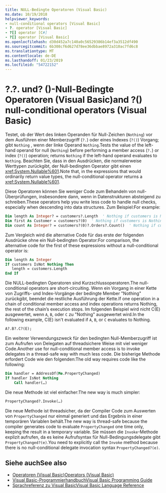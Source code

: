 ```yaml
---
title: NULL-Bedingte Operatoren (Visual Basic)
ms.date: 10/19/2018
helpviewer_keywords:
- null-conditional operators [Visual Basic]
- ?. operator [Visual Basic]
- ?[] operator [C#]
- ?[] operator [Visual Basic]
ms.openlocfilehash: d30d452a7c140a0c56529386b14ef3a3512df490
ms.sourcegitcommit: 6b308cf6d627d78ee36dbbae8972a310ac7fd6c8
ms.translationtype: MT
ms.contentlocale: de-DE
ms.lasthandoff: 01/23/2019
ms.locfileid: "54722152"
---
```

# <a name="-and--null-conditional-operators-visual-basic"></a><span data-ttu-id="155c4-102">?.</span><span class="sxs-lookup"><span data-stu-id="155c4-102">?.</span></span> <span data-ttu-id="155c4-103">und? ()-Null-Bedingte Operatoren (Visual Basic)</span><span class="sxs-lookup"><span data-stu-id="155c4-103">and ?() null-conditional operators (Visual Basic)</span></span>

<span data-ttu-id="155c4-104">Testet, ob der Wert des linken Operanden für Null-Zeichen (`Nothing`) vor dem Ausführen einer Memberzugriff (`?.`) oder eines Indexes (`?()`) Vorgang; gibt `Nothing` , wenn der linke Operand `Nothing`.</span><span class="sxs-lookup"><span data-stu-id="155c4-104">Tests the value of the left-hand operand for null (`Nothing`) before performing a member access (`?.`) or index (`?()`) operation; returns `Nothing` if the left-hand operand evaluates to `Nothing`.</span></span> <span data-ttu-id="155c4-105">Beachten Sie, dass in den Ausdrücken, die normalerweise Werttypen zurückgibt, der Null-bedingten Operator gibt einen <xref:System.Nullable%601>.</span><span class="sxs-lookup"><span data-stu-id="155c4-105">Note that, in the expressions that would ordinarily return value types, the null-conditional operator returns a <xref:System.Nullable%601>.</span></span>

<span data-ttu-id="155c4-106">Diese Operatoren können Sie weniger Code zum Behandeln von null-Überprüfungen, insbesondere dann, wenn in Datenstrukturen absteigend zu schreiben.</span><span class="sxs-lookup"><span data-stu-id="155c4-106">These operators help you write less code to handle null checks, especially when descending into data structures.</span></span> <span data-ttu-id="155c4-107">Zum Beispiel:</span><span class="sxs-lookup"><span data-stu-id="155c4-107">For example:</span></span>

```vb
Dim length As Integer? = customers?.Length  ' Nothing if customers is Nothing  
Dim first As Customer = customers?(0)  ' Nothing if customers is Nothing  
Dim count As Integer? = customers?(0)?.Orders?.Count()  ' Nothing if customers, the first customer, or Orders is Nothing  
```

<span data-ttu-id="155c4-108">Zum Vergleich wird die alternative Code für das erste der folgenden Ausdrücke ohne ein Null-bedingten Operator:</span><span class="sxs-lookup"><span data-stu-id="155c4-108">For comparison, the alternative code for the first of these expressions without a null-conditional operator is:</span></span>

```vb
Dim length As Integer
If customers IsNot Nothing Then
   length = customers.Length
End If
```

<span data-ttu-id="155c4-109">Die NULL-bedingten Operatoren sind Kurzschlussoperatoren.</span><span class="sxs-lookup"><span data-stu-id="155c4-109">The null-conditional operators are short-circuiting.</span></span>  <span data-ttu-id="155c4-110">Wenn ein Vorgang in einer Kette von Zugriffs- und Index-Vorgänge der bedingte Member "Nothing" zurückgibt, beendet die restliche Ausführung der Kette.</span><span class="sxs-lookup"><span data-stu-id="155c4-110">If one operation in a chain of conditional member access and index operations returns Nothing, the rest of the chain’s execution stops.</span></span>  <span data-ttu-id="155c4-111">Im folgenden Beispiel wird nicht C(E) ausgewertet, wenn `A`, `B`, oder `C` zu "Nothing" ausgewertet wird.</span><span class="sxs-lookup"><span data-stu-id="155c4-111">In the following example, C(E) isn't evaluated if `A`, `B`, or `C` evaluates to Nothing.</span></span>

```vb
A?.B?.C?(E);
```

<span data-ttu-id="155c4-112">Ein weiterer Verwendungszweck für den bedingten Null-Memberzugriff ist zum Aufrufen von Delegaten auf threadsichere Weise mit viel weniger Code.</span><span class="sxs-lookup"><span data-stu-id="155c4-112">Another use for null-conditional member access is to invoke delegates in a thread-safe way with much less code.</span></span>  <span data-ttu-id="155c4-113">Die bisherige Methode erfordert Code wie den folgenden:</span><span class="sxs-lookup"><span data-stu-id="155c4-113">The old way requires code like the following:</span></span>  

```vb  
Dim handler = AddressOf(Me.PropertyChanged)  
If handler IsNot Nothing  
    Call handler(…)  
```

<span data-ttu-id="155c4-114">Die neue Methode ist viel einfacher:</span><span class="sxs-lookup"><span data-stu-id="155c4-114">The new way is much simpler:</span></span>  

```vb
PropertyChanged?.Invoke(…)
```

<span data-ttu-id="155c4-115">Die neue Methode ist threadsicher, da der Compiler Code zum Auswerten von `PropertyChanged` nur einmal generiert und das Ergebnis in einer temporären Variablen behält.</span><span class="sxs-lookup"><span data-stu-id="155c4-115">The new way is thread-safe because the compiler generates code to evaluate `PropertyChanged` one time only, keeping the result in a temporary variable.</span></span> <span data-ttu-id="155c4-116">Sie müssen die `Invoke`-Methode explizit aufrufen, da es keine Aufrufsyntax für Null-Bedingungsdelegate gibt `PropertyChanged?(e)`.</span><span class="sxs-lookup"><span data-stu-id="155c4-116">You need to explicitly call the `Invoke` method because there is no null-conditional delegate invocation syntax `PropertyChanged?(e)`.</span></span>  

## <a name="see-also"></a><span data-ttu-id="155c4-117">Siehe auch</span><span class="sxs-lookup"><span data-stu-id="155c4-117">See also</span></span>

- [<span data-ttu-id="155c4-118">Operatoren (Visual Basic)</span><span class="sxs-lookup"><span data-stu-id="155c4-118">Operators (Visual Basic)</span></span>](index.md)
- [<span data-ttu-id="155c4-119">Visual Basic-Programmierhandbuch</span><span class="sxs-lookup"><span data-stu-id="155c4-119">Visual Basic Programming Guide</span></span>](../../../visual-basic/programming-guide/index.md)
- [<span data-ttu-id="155c4-120">Sprachreferenz zu Visual Basic</span><span class="sxs-lookup"><span data-stu-id="155c4-120">Visual Basic Language Reference</span></span>](../../../visual-basic/language-reference/index.md)
